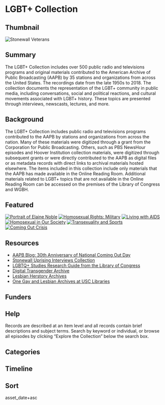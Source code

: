 # LGBT+ Collection

## Thumbnail

![Stonewall Veterans](https://s3.amazonaws.com/americanarchive.org/special-collections/stonewall-veterans.jpg "Stonewall Veterans")

## Summary

The LGBT+ Collection includes over 500 public radio and televisions programs and original materials contributed to the American Archive of Public Broadcasting (AAPB) by 35 stations and organizations from across the United States. The recordings date from the late 1950s to 2018. The collection documents the representation of the LGBT+ community in public media, including conversations, social and political reactions, and cultural movements associated with LGBT+ history. These topics are presented through interviews, newscasts, lectures, and more.

## Background

The LGBT+ Collection includes public radio and televisions programs contributed to the AAPB by stations and organizations from across the nation. Many of these materials were digitized through a grant from the Corporation for Public Broadcasting. Others, such as PBS NewsHour episodes and Hoover Institution collection materials, were digitized through subsequent grants or were directly contributed to the AAPB as digital files or as metadata records with direct links to archival materials hosted elsewhere. The items included in this collection include only materials that the AAPB has made available in the Online Reading Room. Additional materials related to LGBT+ topics that are not available in the Online Reading Room can be accessed on the premises of the Library of Congress and WGBH.

## Featured

[![Portrait of Elaine Noble](https://s3.amazonaws.com/americanarchive.org/special-collections/elaine-noble.jpg)](/catalog/cpb-aacip_15-33rv1gdz)
[![Homosexual Rights: Military](https://s3.amazonaws.com/americanarchive.org/special-collections/rainbow-audio.jpg)](/catalog/cpb-aacip_15-9mk6580n)
[![Living with AIDS](https://s3.amazonaws.com/americanarchive.org/special-collections/aids.jpg)](/catalog/cpb-aacip_513-mp4vh5db5p)
[![Homosexual in Our Society](https://s3.amazonaws.com/americanarchive.org/special-collections/rainbow-audio.jpg)](/catalog/cpb-aacip_28-3n20c4st80)
[![Transexuality and Sports](https://s3.amazonaws.com/americanarchive.org/special-collections/dr-richards.jpg)](/catalog/cpb-aacip_507-cc0tq5s22t)
[![Coming Out Crisis](https://s3.amazonaws.com/americanarchive.org/special-collections/rainbow-audio.jpg)](/catalog/cpb-aacip_16-pv6b27q87n)

## Resources

- [AAPB Blog: 30th Anniversary of National Coming Out Day](https://americanarchivepb.wordpress.com/2018/10/12/30th-anniversary-of-national-coming-out-day/)
- [Stonewall Uprising Interviews Collection](http://americanarchive.org/special_collections/stonewall-uprising-interviews)
- [LGBTQ+ Studies Research Guide from the Library of Congress](https://www.loc.gov/rr/main/lgbtq/lgbtqgeneralguide/digitalcollections.html)
- [Digital Transgender Archive](https://www.digitaltransgenderarchive.net/)
- [Lesbian Herstory Archives](http://www.lesbianherstoryarchives.org/)
- [One Gay and Lesbian Archives at USC Libraries](https://one.usc.edu/)

## Funders

## Help

Records are described at an item level and all records contain brief descriptions and subject terms. Search by keyword or individual, or browse all episodes by clicking “Explore the Collection” below the search box.

## Categories


## Timeline


## Sort

asset_date+asc

